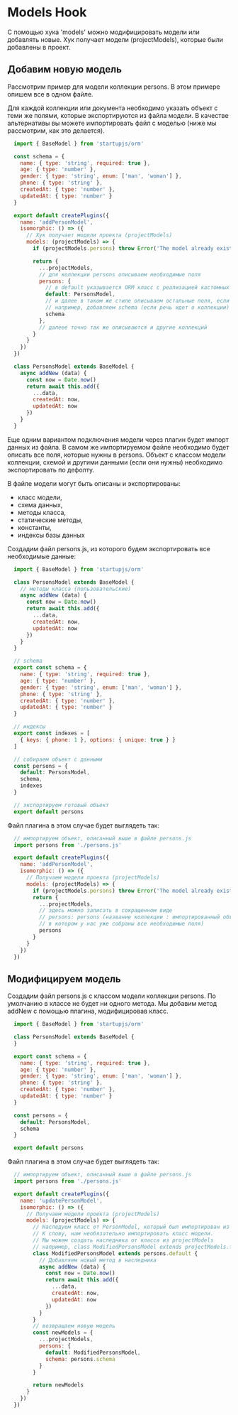 # Models Hook

С помощью хука 'models' можно модифицировать модели или добавлять новые. Хук получает модели (projectModels), которые были добавлены в проект.

## Добавим новую модель

Рассмотрим пример для модели коллекции persons. В этом примере опишем все в одном файле.

Для каждой коллекции или документа необходимо указать объект с теми же полями, которые экспортируются из файла модели. В качестве альтернативы вы можете импортировать файл с моделью (ниже мы рассмотрим, как это делается).

```js
  import { BaseModel } from 'startupjs/orm'

  const schema = {
    name: { type: 'string', required: true },
    age: { type: 'number' },
    gender: { type: 'string', enum: ['man', 'woman'] },
    phone: { type: 'string' },
    createdAt: { type: 'number' },
    updatedAt: { type: 'number' }
  }

  export default createPlugins({
    name: 'addPersonModel',
    isomorphic: () => ({
      // Хук получает модели проекта (projectModels)
      models: (projectModels) => {
        if (projectModels.persons) throw Error('The model already exists')

        return {
          ...projectModels,
          // для коллекции persons описываем необходимые поля
          persons: {
            // в default указывается ORM класс с реализацией кастомных методов для этой модели коллекции
            default: PersonsModel,
            // и далее в таком же стиле описываем остальные поля, если они нужны
            // например, добавляем schema (если речь идет о коллекции)
            schema
          },
          // далеее точно так же описываются и другие коллекций
        }
      }
    })
  })

  class PersonsModel extends BaseModel {
    async addNew (data) {
      const now = Date.now()
      return await this.add({
        ...data,
        createdAt: now,
        updatedAt: now
      })
    }
  }
```

Еще одним вариантом подключения модели через плагин будет импорт данных из файла. В самом же импортируемом файле необходимо будет описать все поля, которые нужны в persons. Объект с классом модели коллекции, схемой и другими данными (если они нужны) необходимо экспортировать по дефолту.

В файле модели могут быть описаны и экспортированы:
- класс модели,
- схема данных,
- методы класса,
- статические методы,
- константы,
- индексы базы данных

Создадим файл persons.js, из которого будем экспортировать все необходимые данные:

```js
  import { BaseModel } from 'startupjs/orm'

  class PersonsModel extends BaseModel {
    // методы класса (пользовательские)
    async addNew (data) {
      const now = Date.now()
      return await this.add({
        ...data,
        createdAt: now,
        updatedAt: now
      })
    }
  }

  // schema
  export const schema = {
    name: { type: 'string', required: true },
    age: { type: 'number' },
    gender: { type: 'string', enum: ['man', 'woman'] },
    phone: { type: 'string' },
    createdAt: { type: 'number' },
    updatedAt: { type: 'number' }
  }

  // индексы
  export const indexes = [
    { keys: { phone: 1 }, options: { unique: true } }
  ]

  // собираем объект с данными
  const persons = {
    default: PersonsModel,
    schema,
    indexes
  }

  // экспортируем готовый объект
  export default persons
```

Файл плагина в этом случае будет выглядеть так:

```js
  // импортируем объект, описанный выше в файле persons.js
  import persons from './persons.js'

  export default createPlugins({
    name: 'addPersonModel',
    isomorphic: () => ({
      // Получаем модели проекта (projectModels)
      models: (projectModels) => {
        if (projectModels.persons) throw Error('The model already exists')
        return {
          ...projectModels,
          // здесь можно записать в сокращенном виде
          // persons: persons (название коллекции : импортированный объект,
          // в котором у нас уже собраны все необходимые поля)
          persons
        }
      }
    })
  })
```

## Модифицируем модель

Создадим файл persons.js с классом модели коллекции persons. По умолчанию в классе не будет ни одного метода. Мы добавим метод addNew с помощью плагина, модифицировав класс.

```js
  import { BaseModel } from 'startupjs/orm'

  class PersonsModel extends BaseModel {
  }

  export const schema = {
    name: { type: 'string', required: true },
    age: { type: 'number' },
    gender: { type: 'string', enum: ['man', 'woman'] },
    phone: { type: 'string' },
    createdAt: { type: 'number' },
    updatedAt: { type: 'number' }
  }

  const persons = {
    default: PersonsModel,
    schema
  }

  export default persons
```

Файл плагина в этом случае будет выглядеть так:

```js
  // импортируем объект, описанный выше в файле persons.js
  import persons from './persons.js'

  export default createPlugins({
    name: 'updatePersonModel',
    isomorphic: () => ({
      // Получаем модели проекта (projectModels)
      models: (projectModels) => {
        // Наследуем класс от PersonModel, который был импортирован из person.js
        // К слову, нам необязательно импортировать класс модели.
        // Мы можем создать наследника от класса из projectModels
        // например, class ModifiedPersonsModel extends projectModels.files.default
        class ModifiedPersonsModel extends persons.default {
          // Добавляем новый метод в наследника
          async addNew (data) {
            const now = Date.now()
            return await this.add({
              ...data,
              createdAt: now,
              updatedAt: now
            })
          }
        }
        // возвращаем новую модель
        const newModels = {
          ...projectModels,
          persons: {
            default: ModifiedPersonsModel,
            schema: persons.schema
          }
        }

        return newModels
      }
    })
  })
```
